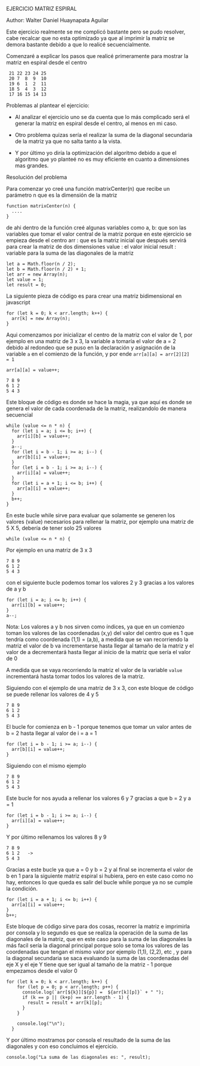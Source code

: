 EJERCICIO MATRIZ ESPIRAL

Author: Walter Daniel Huaynapata Aguilar


Este ejercicio realmente se me complicó bastante pero se pudo resolver,
cabe recalcar que no esta optimizado ya que al imprimir la matriz se demora bastante debido a que lo realicé secuencialmente.

Comenzaré a explicar los pasos que realicé primeramente para mostrar 
la matriz en espiral desde el centro

 ```
  21 22 23 24 25
  20 7  8  9  10
  19 6  1  2  11
  18 5  4  3  12
  17 16 15 14 13 
  ```

Problemas al plantear el ejercicio:

* Al analizar el ejercicio uno se da cuenta que lo más complicado será el generar la matriz en espiral desde el centro, al menos en mi caso.

* Otro problema quizas sería el realizar la suma de la diagonal secundaria de la matriz ya que no salta tanto a la vista.

* Y por último yo diría la optimización del algoritmo debido a que el algoritmo que yo planteé no es muy eficiente en cuanto a dimensiones mas grandes.

Resolución del problema

Para comenzar yo creé una función matrixCenter(n)
que recibe un parámetro n que es la dimensión de la matriz

```
function matrixCenter(n) {
  ....
}
```

de ahi dentro de la función creé algunas variables 
como 
a, b: que son las variables que tomar el valor central de la matriz porque en este ejercicio se empieza desde el centro
arr : que es la matriz inicial que después servirá para crear la matriz de dos dimensiones
value : el valor inicial 
result : variable para la suma de las diagonales de la matriz

```
let a = Math.floor(n / 2);
let b = Math.floor(n / 2) + 1;
let arr = new Array(n);
let value = 1;
let result = 0;
```

La siguiente pieza de código es para crear una matriz bidimensional en javascript

```
for (let k = 0; k < arr.length; k++) {
  arr[k] = new Array(n);
}
```

Aqui comenzamos por inicializar el centro de la matriz con el valor de 1, por ejemplo en una matriz de 3 x 3, la variable a tomaría el valor de a = 2 debido al redondeo que se puso en la declaración y asignación de la variable `a` en el comienzo de la función, y por ende `arr[a][a] = arr[2][2] = 1` 

```
arr[a][a] = value++;
```

```
7 8 9 
6 1 2
5 4 3
```

Este bloque de código es donde se hace la magia, ya que aquí es donde se genera el valor de cada coordenada de la matriz, realizandolo de manera secuencial
```
while (value <= n * n) {
  for (let i = a; i <= b; i++) {
    arr[i][b] = value++;
  }
  a--;
  for (let i = b - 1; i >= a; i--) {
    arr[b][i] = value++;
  }
  for (let i = b - 1; i >= a; i--) {
    arr[i][a] = value++;
  }
  for (let i = a + 1; i <= b; i++) {
    arr[a][i] = value++;
  }
  b++;
}
```
En este bucle while sirve para evaluar que solamente se generen los valores (value) necesarios para rellenar la matriz, por ejemplo una matriz de 5 X 5, debería de tener solo 25 valores

```
while (value <= n * n) {
```

Por ejemplo en una matriz de 3 x 3

```
7 8 9 
6 1 2
5 4 3
```
con el siguiente bucle podemos tomar los valores 2 y 3 gracias a los valores de a y b 
```
for (let i = a; i <= b; i++) {
  arr[i][b] = value++;
}
a--;
```

Nota: Los valores a y b nos sirven como índices, ya que en un comienzo toman los valores de las coordenadas (x,y) del valor del centro que es 1 que tendría como coordenada (1,1) = (a,b), a medida que se van recorriendo la matriz el valor de b va incrementarse hasta llegar al tamaño de la matriz y el valor de a decrementará hasta llegar al inicio de la matriz que sería el valor de 0 

A medida que se vaya recorriendo la matriz el valor de la variable ``` value ``` incrementará hasta tomar todos los valores de la matriz.

Siguiendo con el ejemplo de una matriz de 3 x 3, con este bloque de código se puede rellenar los valores 
de 4 y 5
```
7 8 9 
6 1 2
5 4 3
```
El bucle for comienza en b - 1 porque tenemos que tomar un valor antes de b = 2 hasta llegar al valor de i = a = 1
```
for (let i = b - 1; i >= a; i--) {
  arr[b][i] = value++;
}
```
Siguiendo con el mismo ejemplo

```
7 8 9 
6 1 2
5 4 3
```
Este bucle for nos ayuda a rellenar los valores 6 y 7 gracias a que b = 2 y a = 1
```
for (let i = b - 1; i >= a; i--) {
  arr[i][a] = value++;
}
```

Y por último rellenamos los valores 8 y 9

```
7 8 9 
6 1 2   ->  
5 4 3
```
Gracias a este bucle ya que a = 0 y b = 2 y al final se incrementa el valor de b en 1 para la siguiente matriz espiral si hubiera, pero en este caso como no hay, entonces lo que queda es salir del bucle while porque ya no se cumple la condición.
```
for (let i = a + 1; i <= b; i++) {
  arr[a][i] = value++;
}
b++;
```

Este bloque de código sirve para dos cosas, recorrer la matriz e imprimirla por consola y lo segundo es que se realiza la operación de la suma de las diagonales de la matriz, que en este caso para la suma de las diagonales la más facil sería la diagonal principal porque solo se toma los valores de las coordenadas que tengan el mismo valor por ejemplo (1,1), (2,2), etc , y para la diagonal secundaria se saca evaluando la suma de las coordenadas del eje X y el eje Y tiene que ser igual al tamaño de la matriz - 1 porque empezamos desde el valor 0
```
for (let k = 0; k < arr.length; k++) {
    for (let p = 0; p < arr.length; p++) {
      console.log(`arr[${k}][${p}] =  ${arr[k][p]}` + " ");
      if (k == p || (k+p) == arr.length - 1) {
        result = result + arr[k][p];
      }
    }

    console.log("\n");
  }
```

Y por último mostramos por consola el resultado de la suma de las diagonales y con eso concluimos el ejercicio.

```
console.log("La suma de las diagonales es: ", result);
```